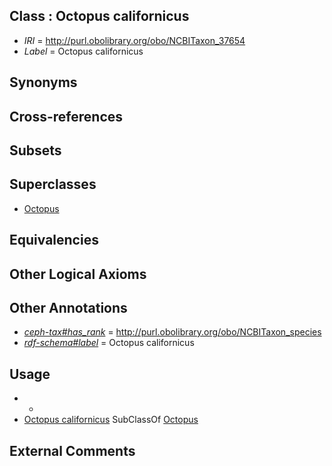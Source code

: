 
## Class : Octopus californicus

 * *IRI* = http://purl.obolibrary.org/obo/NCBITaxon_37654
 * *Label* = Octopus californicus

## Synonyms


## Cross-references


## Subsets


## Superclasses

 * [Octopus](../../NCBITaxon/43/NCBITaxon_6643.md)

## Equivalencies


## Other Logical Axioms


## Other Annotations

 * *[ceph-tax#has_rank](../../ceph-tax#has/nk/ceph-tax#has_rank.md)* = http://purl.obolibrary.org/obo/NCBITaxon_species
 * *[rdf-schema#label](../../el/rdf-schema#label.md)* = Octopus californicus

## Usage

 * -
 * [Octopus californicus](../../NCBITaxon/54/NCBITaxon_37654.md) SubClassOf [Octopus](../../NCBITaxon/43/NCBITaxon_6643.md)

## External Comments

